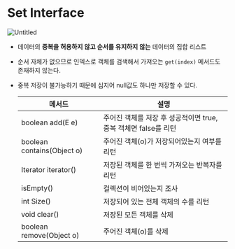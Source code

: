 # Set Interface

![Untitled](/images/Set%20Interface/Untitled.png)

- 데이터의 **중복을 허용하지 않고 순서를 유지하지 않는** 데이터의 집합 리스트
- 순서 자체가 없으므로 인덱스로 객체를 검색해서 가져오는 `get(index)` 메서드도 존재하지 않는다.
- 중복 저장이 불가능하기 때문에 심지어 null값도 하나만 저장할 수 있다.
    
    
    | 메서드 | 설명 |
    | --- | --- |
    | boolean add(E e) | 주어진 객체를 저장 후 성공적이면 true, 중복 객체면 false를 리턴 |
    | boolean contains(Object o) | 주어진 객체(o)가 저장되어있는지 여부를 리턴 |
    | Iterator<E> iterator() | 저장된 객체를 한 번씩 가져오는 반복자를 리턴 |
    | isEmpty() | 컬렉션이 비어있는지 조사 |
    | int Size() | 저장되어 있는 전체 객체의 수를 리턴 |
    | void clear() | 저장된 모든 객체를 삭제 |
    | boolean remove(Object o) | 주어진 객체(o)를 삭제 |